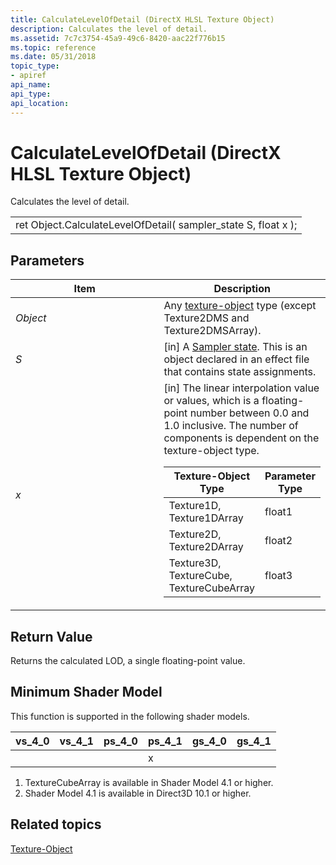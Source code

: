 ```yaml
---
title: CalculateLevelOfDetail (DirectX HLSL Texture Object)
description: Calculates the level of detail.
ms.assetid: 7c7c3754-45a9-49c6-8420-aac22f776b15
ms.topic: reference
ms.date: 05/31/2018
topic_type: 
- apiref
api_name: 
api_type: 
api_location: 
---
```


# CalculateLevelOfDetail (DirectX HLSL Texture Object)

Calculates the level of detail.



|                                                                 |
|-----------------------------------------------------------------|
| ret Object.CalculateLevelOfDetail( sampler\_state S, float x ); |



 

## Parameters



<table>
<colgroup>
<col style="width: 50%" />
<col style="width: 50%" />
</colgroup>
<thead>
<tr class="header">
<th>Item</th>
<th>Description</th>
</tr>
</thead>
<tbody>
<tr class="odd">
<td><span id="Object"></span><span id="object"></span><span id="OBJECT"></span><em>Object</em><br/></td>
<td>Any <a href="dx-graphics-hlsl-to-type.md">texture-object</a> type (except Texture2DMS and Texture2DMSArray).<br/></td>
</tr>
<tr class="even">
<td><span id="S"></span><span id="s"></span><em>S</em><br/></td>
<td>[in] A <a href="/windows/desktop/direct3d10/d3d10-effect-sampler-syntax">Sampler state</a>. This is an object declared in an effect file that contains state assignments.<br/></td>
</tr>
<tr class="odd">
<td><span id="x"></span><span id="X"></span><em>x</em><br/></td>
<td>[in] The linear interpolation value or values, which is a floating-point number between 0.0 and 1.0 inclusive. The number of components is dependent on the texture-object type. <br/> 
<table>
<thead>
<tr class="header">
<th>Texture-Object Type</th>
<th>Parameter Type</th>
</tr>
</thead>
<tbody>
<tr class="odd">
<td>Texture1D, Texture1DArray</td>
<td>float1</td>
</tr>
<tr class="even">
<td>Texture2D, Texture2DArray</td>
<td>float2</td>
</tr>
<tr class="odd">
<td>Texture3D, TextureCube, TextureCubeArray </td>
<td>float3</td>
</tr>
</tbody>
</table>

<p> </p></td>
</tr>
</tbody>
</table>



 

## Return Value

Returns the calculated LOD, a single floating-point value.

## Minimum Shader Model

This function is supported in the following shader models.



| vs\_4\_0 | vs\_4\_1  | ps\_4\_0 | ps\_4\_1  | gs\_4\_0 | gs\_4\_1  |
|----------|-----------|----------|-----------|----------|-----------|
|          |           |          | x         |          |           |



 

1.  TextureCubeArray is available in Shader Model 4.1 or higher.
2.  Shader Model 4.1 is available in Direct3D 10.1 or higher.

## Related topics

<dl> <dt>

[Texture-Object](dx-graphics-hlsl-to-type.md)
</dt> </dl>

 

